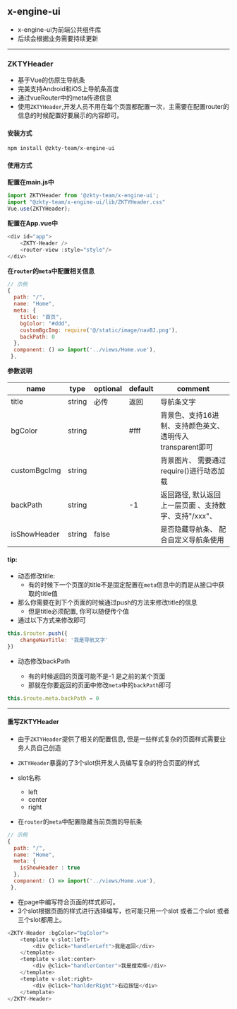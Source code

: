 ## x-engine-ui

- x-engine-ui为前端公共组件库
- 后续会根据业务需要持续更新

---

### ZKTYHeader

- 基于Vue的仿原生导航条
- 完美支持Android和iOS上导航条高度
- 通过vueRouter中的meta传递信息
- 使用`ZKTYHeader`,开发人员不用在每个页面都配置一次，主需要在配置router的信息的时候配置好要展示的内容即可。

#### 安装方式

```bash
npm install @zkty-team/x-engine-ui
```

#### 使用方式

**配置在main.js中**

```javascript
import ZKTYHeader from '@zkty-team/x-engine-ui';
import "@zkty-team/x-engine-ui/lib/ZKTYHeader.css"
Vue.use(ZKTYHeader);
```

**配置在App.vue中**

```javascript
<div id="app">
	<ZKTY-Header />
	<router-view :style="style"/>
</div>
```

**在`router`的`meta`中配置相关信息**

```javascript
// 示例
{
  path: "/",
  name: "Home",
  meta: { 
    title: "首页",
    bgColor: "#ddd",
    customBgcImg: require('@/static/image/navBJ.png'),
    backPath: 0
  },
  component: () => import('../views/Home.vue'),
 },	
```

**参数说明**

| name         | type   | optional | default | comment                                                   |
| ------------ | ------ | -------- | ------- | --------------------------------------------------------- |
| title        | string | 必传     | 返回    | 导航条文字                                                |
| bgColor      | string |          | #fff    | 背景色、支持16进制、支持颜色英文、透明传入transparent即可 |
| customBgcImg | string |          |         | 背景图片、 需要通过require()进行动态加载                  |
| backPath     | string |          | -1      | 返回路径, 默认返回上一层页面 、支持数字、支持"/xxx"、     |
| isShowHeader | string | false    |         | 是否隐藏导航条、 配合自定义导航条使用                     |



#### tip:

- 动态修改title: 
    - 有的时候下一个页面的title不是固定配置在`meta`信息中的而是从接口中获取的title值
- 那么你需要在到下个页面的时候通过push的方法来修改title的信息
    - 但是title必须配置, 你可以随便传个值
- 通过以下方式来修改即可

```js
this.$router.push({
	changeNavTitle: '我是导航文字'
})
```

- 动态修改backPath

    - 有的时候返回的页面可能不是-1 是之前的某个页面
    - 那就在你要返回的页面中修改`meta`中的`backPath`即可

```js
this.$route.meta.backPath = 0	
```

---



#### 重写ZKTYHeader

- 由于`ZKTYHeader`提供了相关的配置信息, 但是一些样式复杂的页面样式需要业务人员自己创造
- `ZKTYHeader`暴露的了3个slot供开发人员编写复杂的符合页面的样式
- slot名称
    - left
    - center
    - right



- 在`router`的`meta`中配置隐藏当前页面的导航条

```javascript
// 示例
{
  path: "/",
  name: "Home",
  meta: { 
    isShowHeader : true
  },
  component: () => import('../views/Home.vue'),
 },    	
```

- 在page中编写符合页面的样式即可。
- 3个slot根据页面的样式进行选择编写，也可能只用一个slot 或者二个slot 或者三个slot都用上。

```javascript
<ZKTY-Header :bgColor="bgColor">
	<template v-slot:left>
		<div @click="handlerLeft">我是返回</div>
	</template>
	<template v-slot:center>
		<div @click="handlerCenter">我是搜索框</div>
	</template>
	<template v-slot:right>
		<div @click="hanlderRight">右边按钮</div>
	</template>
</ZKTY-Header>
```

